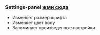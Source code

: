### Settings-panel [жми сюда](https://miroshairk.github.io/Settings-panel/)

- Изменяет размер шрифта 
- Изменяет цвет body
- Запоминает произведенные настройки

